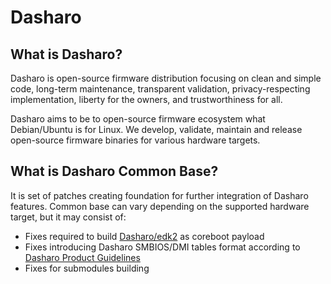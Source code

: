 # Dasharo

## What is Dasharo?

Dasharo is open-source firmware distribution focusing on clean and simple code,
long-term maintenance, transparent validation, privacy-respecting
implementation, liberty for the owners, and trustworthiness for all.

Dasharo aims to be to open-source firmware ecosystem what Debian/Ubuntu is for
Linux. We develop, validate, maintain and release open-source firmware binaries
for various hardware targets.

## What is Dasharo Common Base?

It is set of patches creating foundation for further integration of Dasharo
features. Common base can vary depending on the supported hardware target, but
it may consist of:

* Fixes required to build [Dasharo/edk2](https://github.com/Dasharo/edk2) as
  coreboot payload
* Fixes introducing Dasharo SMBIOS/DMI tables format according to [Dasharo
  Product Guidelines](../../dev-proc/smbios-rules)
* Fixes for submodules building
